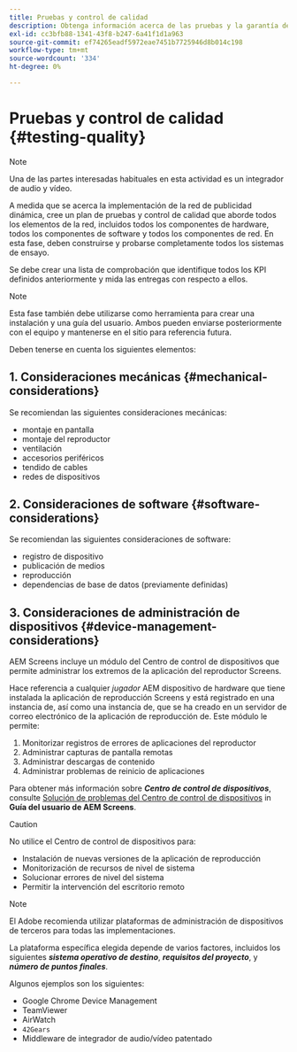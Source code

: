 ```yaml
---
title: Pruebas y control de calidad
description: Obtenga información acerca de las pruebas y la garantía de calidad para AEM Screens en la Guía de prácticas recomendadas.
exl-id: cc3bfb88-1341-43f8-b247-6a41f1d1a963
source-git-commit: ef74265eadf5972eae7451b7725946d8b014c198
workflow-type: tm+mt
source-wordcount: '334'
ht-degree: 0%

---
```


# Pruebas y control de calidad {#testing-quality}

>[!NOTE]
>Una de las partes interesadas habituales en esta actividad es un integrador de audio y vídeo.

A medida que se acerca la implementación de la red de publicidad dinámica, cree un plan de pruebas y control de calidad que aborde todos los elementos de la red, incluidos todos los componentes de hardware, todos los componentes de software y todos los componentes de red.
En esta fase, deben construirse y probarse completamente todos los sistemas de ensayo.

Se debe crear una lista de comprobación que identifique todos los KPI definidos anteriormente y mida las entregas con respecto a ellos.

>[!NOTE]
>
>Esta fase también debe utilizarse como herramienta para crear una instalación y una guía del usuario. Ambos pueden enviarse posteriormente con el equipo y mantenerse en el sitio para referencia futura.

Deben tenerse en cuenta los siguientes elementos:

## 1. Consideraciones mecánicas {#mechanical-considerations}

Se recomiendan las siguientes consideraciones mecánicas:

* montaje en pantalla
* montaje del reproductor
* ventilación
* accesorios periféricos
* tendido de cables
* redes de dispositivos

## 2. Consideraciones de software {#software-considerations}

Se recomiendan las siguientes consideraciones de software:

* registro de dispositivo
* publicación de medios
* reproducción
* dependencias de base de datos (previamente definidas)


## 3. Consideraciones de administración de dispositivos {#device-management-considerations}

AEM Screens incluye un módulo del Centro de control de dispositivos que permite administrar los extremos de la aplicación del reproductor Screens.

Hace referencia a cualquier *jugador* AEM dispositivo de hardware que tiene instalada la aplicación de reproducción Screens y está registrado en una instancia de, así como una instancia de, que se ha creado en un servidor de correo electrónico de la aplicación de reproducción de.
Este módulo le permite:

1. Monitorizar registros de errores de aplicaciones del reproductor
1. Administrar capturas de pantalla remotas
1. Administrar descargas de contenido
1. Administrar problemas de reinicio de aplicaciones

Para obtener más información sobre ***Centro de control de dispositivos***, consulte [Solución de problemas del Centro de control de dispositivos](https://experienceleague.adobe.com/en/docs/experience-manager-screens/user-guide/troubleshooting/monitoring-screens) in **Guía del usuario de AEM Screens**.

>[!CAUTION]
>
>No utilice el Centro de control de dispositivos para:
>
>* Instalación de nuevas versiones de la aplicación de reproducción
>* Monitorización de recursos de nivel de sistema
>* Solucionar errores de nivel del sistema
>* Permitir la intervención del escritorio remoto


>[!NOTE]
>
> El Adobe recomienda utilizar plataformas de administración de dispositivos de terceros para todas las implementaciones.

La plataforma específica elegida depende de varios factores, incluidos los siguientes ***sistema operativo de destino***, ***requisitos del proyecto***, y ***número de puntos finales***.

Algunos ejemplos son los siguientes:

* Google Chrome Device Management
* TeamViewer
* AirWatch
* `42Gears`
* Middleware de integrador de audio/vídeo patentado
